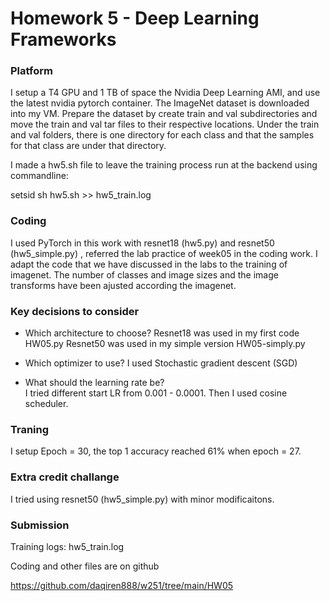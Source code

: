 
# Homework 5 - Deep Learning Frameworks 

### Platform 

I setup a T4 GPU and 1 TB of space the Nvidia Deep Learning AMI, and use the latest nvidia pytorch container.  The ImageNet dataset is downloaded into my VM.  Prepare the dataset by create train and val subdirectories and move the train and val tar files to their respective locations.  Under the train and val folders, there is one directory for each class and that the samples for that class are under that directory.

I made a hw5.sh file to leave the training process run at the backend using commandline: 

setsid sh hw5.sh >> hw5_train.log  

### Coding

I used PyTorch in this work with resnet18 (hw5.py) and resnet50 (hw5_simple.py) , referred the lab practice of week05 in the coding work. I adapt the code that we have discussed in the labs to the training of imagenet. The number of classes and image sizes and the image transforms  have been ajusted according the imagenet. 

### Key decisions to consider

- Which architecture to choose? 
Resnet18 was used in my first code HW05.py
Resnet50 was used in my simple version HW05-simply.py 

- Which optimizer to use? 
I used Stochastic gradient descent (SGD)

- What should the learning rate be?  
I tried different start LR from 0.001 - 0.0001. Then I used cosine scheduler. 

### Traning

I setup Epoch = 30, the top 1 accuracy reached 61% when epoch = 27. 


### Extra credit challange
I tried using resnet50 (hw5_simple.py) with minor modificaitons. 

### Submission

Training logs: hw5_train.log

Coding and other files are on github
 
https://github.com/daqiren888/w251/tree/main/HW05
